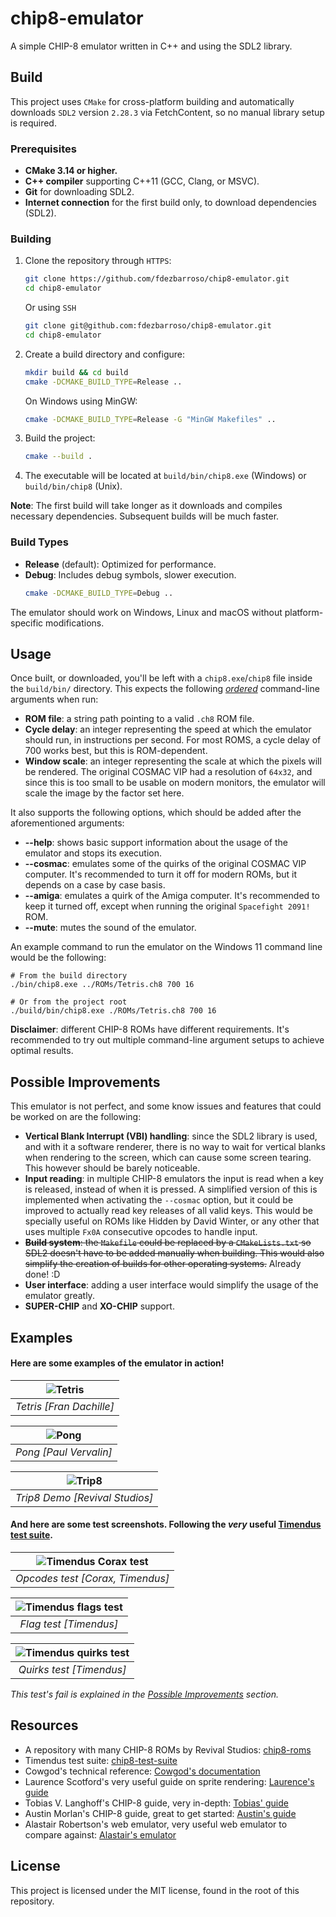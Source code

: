 # chip8-emulator

A simple CHIP-8 emulator written in C++ and using the SDL2 library.

## Build

This project uses `CMake` for cross-platform building and automatically downloads `SDL2` version `2.28.3` via FetchContent, so no manual library setup is required.

### Prerequisites
- **CMake 3.14 or higher.**
- **C++ compiler** supporting C++11 (GCC, Clang, or MSVC).
- **Git** for downloading SDL2.
- **Internet connection** for the first build only, to download dependencies (SDL2).

### Building

1. Clone the repository through `HTTPS`:
    ```bash
    git clone https://github.com/fdezbarroso/chip8-emulator.git
    cd chip8-emulator
    ```
    Or using `SSH`
    ```bash
    git clone git@github.com:fdezbarroso/chip8-emulator.git
    cd chip8-emulator
    ```
2. Create a build directory and configure:
    ```bash
    mkdir build && cd build
    cmake -DCMAKE_BUILD_TYPE=Release ..
    ```
    On Windows using MinGW:
    ```bash
    cmake -DCMAKE_BUILD_TYPE=Release -G "MinGW Makefiles" ..
    ```
3. Build the project:
    ```bash
    cmake --build .
    ```
4. The executable will be located at `build/bin/chip8.exe` (Windows) or `build/bin/chip8` (Unix).

**Note**: The first build will take longer as it downloads and compiles necessary dependencies. Subsequent builds will be much faster.

### Build Types
- **Release** (default): Optimized for performance.
- **Debug**: Includes debug symbols, slower execution.
  ```bash
  cmake -DCMAKE_BUILD_TYPE=Debug ..
  ```

The emulator should work on Windows, Linux and macOS without platform-specific modifications.

## Usage

Once built, or downloaded, you'll be left with a `chip8.exe`/`chip8` file inside the `build/bin/` directory. This expects the following <ins>*ordered*</ins> command-line arguments when run:

 - **ROM file**: a string path pointing to a valid `.ch8` ROM file.
 - **Cycle delay**: an integer representing the speed at which the emulator should run, in instructions per second. For most ROMS, a cycle delay of 700 works best, but this is ROM-dependent.
 - **Window scale**: an integer representing the scale at which the pixels will be rendered. The original COSMAC VIP had a resolution of `64x32`, and since this is too small to be usable on modern monitors, the emulator will scale the image by the factor set here.

It also supports the following options, which should be added after the aforementioned arguments:

 - **--help**: shows basic support information about the usage of the emulator and stops its execution.
 - **--cosmac**: emulates some of the quirks of the original COSMAC VIP computer. It's recommended to turn it off for modern ROMs, but it depends on a case by case basis.
 - **--amiga**: emulates a quirk of the Amiga computer. It's recommended to keep it turned off, except when running the original `Spacefight 2091!` ROM.
 - **--mute**: mutes the sound of the emulator.

An example command to run the emulator on the Windows 11 command line would be the following:
```
# From the build directory
./bin/chip8.exe ../ROMs/Tetris.ch8 700 16

# Or from the project root
./build/bin/chip8.exe ./ROMs/Tetris.ch8 700 16
```
**Disclaimer**: different CHIP-8 ROMs have different requirements. It's recommended to try out multiple command-line argument setups to achieve optimal results.

## Possible Improvements

This emulator is not perfect, and some know issues and features that could be worked on are the following:

 - **Vertical Blank Interrupt (VBI) handling**: since the SDL2 library is used, and with it a software renderer, there is no way to wait for vertical blanks when rendering to the screen, which can cause some screen tearing. This however should be barely noticeable.
 - **Input reading**: in multiple CHIP-8 emulators the input is read when a key is released, instead of when it is pressed. A simplified version of this is implemented when activating the `--cosmac` option, but it could be improved to actually read key releases of all valid keys. This would be specially useful on ROMs like Hidden by David Winter, or any other that uses multiple `Fx0A` consecutive opcodes to handle input.
 - ~~**Build system**: the `Makefile` could be replaced by a `CMakeLists.txt` so SDL2 doesn't have to be added manually when building. This would also simplify the creation of builds for other operating systems.~~ Already done! :D
 - **User interface**: adding a user interface would simplify the usage of the emulator greatly.
 - **SUPER-CHIP** and **XO-CHIP** support.

## Examples

#### Here are some examples of the emulator in action!

| ![Tetris](/src/imgs/Tetris.gif) |
| :-----------------------------: |
|    *Tetris [Fran Dachille]*     |

| ![Pong](/src/imgs/Pong.gif) |
| :-------------------------: |
|   *Pong [Paul Vervalin]*    |

| ![Trip8](/src/imgs/Trip8.gif)  |
| :----------------------------: |
| *Trip8 Demo [Revival Studios]* |

#### And here are some test screenshots. Following the *very* useful [Timendus test suite](https://github.com/Timendus/chip8-test-suite).

| ![Timendus Corax test](/src/imgs/corax_test.png) |
| :----------------------------------------------: |
|         *Opcodes test [Corax, Timendus]*         |

| ![Timendus flags test](/src/imgs/flags_test.png) |
| :----------------------------------------------: |
|              *Flag test [Timendus]*              |

| ![Timendus quirks test](/src/imgs/quirks_test.png) |
| :------------------------------------------------: |
|              *Quirks test [Timendus]*              |
*This test's fail is explained in the [Possible Improvements](#possible-improvements) section.*

## Resources

 - A repository with many CHIP-8 ROMs by Revival Studios: [chip8-roms](https://github.com/kripod/chip8-roms/tree/master)
 - Timendus test suite: [chip8-test-suite](https://github.com/Timendus/chip8-test-suite)
 - Cowgod's technical reference: [Cowgod's documentation](http://devernay.free.fr/hacks/chip8/C8TECH10.HTM)
 - Laurence Scotford's very useful guide on sprite rendering: [Laurence's guide](https://www.laurencescotford.net/2020/07/19/chip-8-on-the-cosmac-vip-drawing-sprites/)
 - Tobias V. Langhoff's CHIP-8 guide, very in-depth: [Tobias' guide](https://tobiasvl.github.io/blog/write-a-chip-8-emulator/)
 - Austin Morlan's CHIP-8 guide, great to get started: [Austin's guide](https://austinmorlan.com/posts/chip8_emulator/)
 - Alastair Robertson's web emulator, very useful web emulator to compare against: [Alastair's emulator](https://ajor.co.uk/chip8/)

## License

This project is licensed under the MIT license, found in the root of this repository.